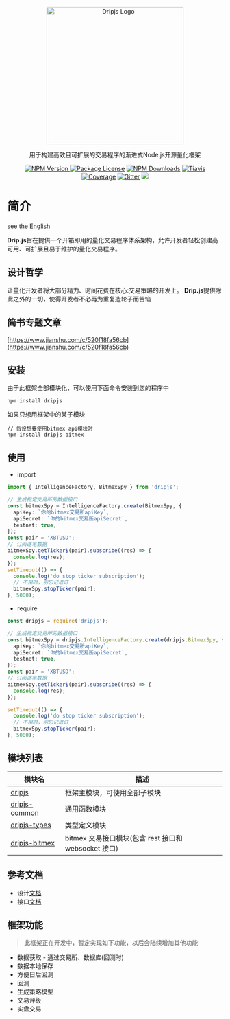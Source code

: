 <p align="center">
  <a href="https://github.com/zlq4863947/dripjs" target="blank">
    <img src="https://cdn.jsdelivr.net/npm/dripjs/dripjs.svg" width="320" alt="Dripjs Logo" />
  </a>
</p>
<p align="center">用于构建高效且可扩展的交易程序的渐进式Node.js开源量化框架</p>
<p align="center">
<a href="https://www.npmjs.com/package/dripjs"><img src="https://img.shields.io/npm/v/dripjs.svg" alt="NPM Version" />
<a href="https://www.npmjs.com/package/dripjs"><img src="https://img.shields.io/badge/license-GPL_3.0-green.svg" alt="Package License" /></a>
<a href="https://www.npmjs.com/package/dripjs"><img src="https://img.shields.io/npm/dm/dripjs.svg" alt="NPM Downloads" /></a>
<a href="https://travis-ci.com/zlq4863947/dripjs"><img src="https://travis-ci.com/zlq4863947/dripjs.svg?branch=master&t=6" alt="Tiavis" /></a>
<a href="https://coveralls.io/github/zlq4863947/dripjs?branch=master"><img src="https://coveralls.io/repos/github/zlq4863947/dripjs/badge.svg?branch=master&t=6" alt="Coverage" /></a>
<a href="https://gitter.im/drip-js/community?utm_source=badge&utm_medium=badge&utm_campaign=pr-badge&utm_content=badge"><img src="https://badges.gitter.im/drip-js.svg" alt="Gitter" /></a>
<a href="https://www.paypal.me/zlq4863947"><img src="https://img.shields.io/badge/Donate-PayPal-ff3f59.svg"/></a>
</p>

# 简介

see the <a href="https://github.com/zlq4863947/dripjs/blob/master/README_EN.md">English</a>

**Drip.js**旨在提供一个开箱即用的量化交易程序体系架构，允许开发者轻松创建高可用、可扩展且易于维护的量化交易程序。

## 设计哲学

让量化开发者将大部分精力、时间花费在核心:交易策略的开发上。
**Drip.js**提供除此之外的一切，使得开发者不必再为重复造轮子而苦恼

## 简书专题文章

[https://www.jianshu.com/c/520f18fa56cb](https://www.jianshu.com/c/520f18fa56cb)

## 安装

由于此框架全部模块化，可以使用下面命令安装到您的程序中

```shell
npm install dripjs
```

如果只想用框架中的某子模块

```shell
// 假设想要使用bitmex api模块时
npm install dripjs-bitmex
```

## 使用

- import

```typescript
import { IntelligenceFactory, BitmexSpy } from 'dripjs';

// 生成指定交易所的数据接口
const bitmexSpy = IntelligenceFactory.create(BitmexSpy, {
  apiKey: `你的bitmex交易所apiKey`,
  apiSecret: `你的bitmex交易所apiSecret`,
  testnet: true,
});
const pair = 'XBTUSD';
// 订阅逐笔数据
bitmexSpy.getTicker$(pair).subscribe((res) => {
  console.log(res);
});
setTimeout(() => {
  console.log('do stop ticker subscription');
  // 不用时，别忘记退订
  bitmexSpy.stopTicker(pair);
}, 5000);
```

- require

```typescript
const dripjs = require('dripjs');

// 生成指定交易所的数据接口
const bitmexSpy = dripjs.IntelligenceFactory.create(dripjs.BitmexSpy, {
  apiKey: `你的bitmex交易所apiKey`,
  apiSecret: `你的bitmex交易所apiSecret`,
  testnet: true,
});
const pair = 'XBTUSD';
// 订阅逐笔数据
bitmexSpy.getTicker$(pair).subscribe((res) => {
  console.log(res);
});

setTimeout(() => {
  console.log('do stop ticker subscription');
  // 不用时，别忘记退订
  bitmexSpy.stopTicker(pair);
}, 5000);
```

## 模块列表

| 模块名                                                       | 描述                                                 |
| ------------------------------------------------------------ | ---------------------------------------------------- |
| [dripjs](https://www.npmjs.com/package/dripjs)               | 框架主模块，可使用全部子模块                         |
| [dripjs-common](https://www.npmjs.com/package/dripjs-common) | 通用函数模块                                         |
| [dripjs-types](https://www.npmjs.com/package/dripjs-types)   | 类型定义模块                                         |
| [dripjs-bitmex](https://www.npmjs.com/package/dripjs-bitmex) | bitmex 交易接口模块(包含 rest 接口和 websocket 接口) |

## 参考文档

- 设计[文档](https://github.com/zlq4863947/dripjs/tree/master/docs)
- 接口[文档](https://drip-trader.github.io/dripjs-docs)

## 框架功能

> 此框架正在开发中，暂定实现如下功能，以后会陆续增加其他功能

- 数据获取 - 通过交易所、数据库(回测时)
- 数据本地保存
- 方便日后回测
- 回测
- 生成策略模型
- 交易评级
- 实盘交易

